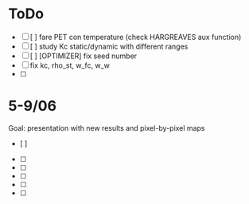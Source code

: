 # ToDo

- [ ] [ ] fare PET con temperature (check HARGREAVES aux function)
- [ ] [ ] study Kc static/dynamic with different ranges
- [ ] [ ] [OPTIMIZER] fix seed number
- [ ] fix kc, rho_st, w_fc, w_w
- [ ] 

# 5-9/06
Goal: presentation with new results and pixel-by-pixel maps
- [ ] 
- [ ] 
- [ ] 
- [ ] 
- [ ] 
- [ ] 
